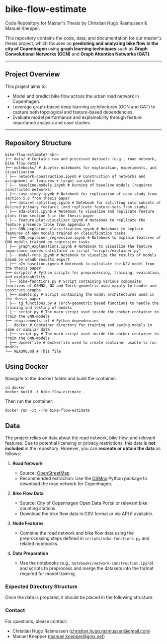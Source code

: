 # bike-flow-estimate
Code Repository for Master's Thesis by Christian Hugo Rasmussen &amp; Manuel Knepper. 

This repository contains the code, data, and documentation for our master's thesis project, which focuses on **predicting and analyzing bike flow in the city of Copenhagen** using **graph learning techniques** such as **Graph Convolutional Networks (GCN)** and **Graph Attention Networks (GAT)**.

---

## Project Overview

This project aims to:
- Model and predict bike flow across the urban road network in Copenhagen.
- Leverage graph-based deep learning architectures (GCN and GAT) to capture both topological and feature-based dependencies.
- Evaluate model performance and explainability through feature importance analysis and case studies.

---
## Repository Structure
```
bike-flow-estimate/ <br>
├── data/ # Contains raw and processed datasets (e.g., road network, bike flow data)
├── notebooks/ # Jupyter notebooks for exploration, experiments, and visualization 
│ ├── network-construction.ipynb # Construction of networks and assignment of features + target variable 
│ ├── baseline-models.ipynb # Running of baseline models (requires constructed networks)  
│ ├── case-study.ipynb # Notebook for replication of case study from section 5.6 from thesis paper  
│ ├── dataset-splitting.ipynb # Notebook for splitting into subsets of desired primary features (and replicate feature-sets from study) 
│ ├── eda-plots.ipynb # Notebook to visualize and replicate feature plots from section 3 in the thesis paper 
│ ├── feature-plot-visualizer.ipynb # Notebook to replicate the feature presence table from appendix A 
│ ├── GNN_explainer_classification.ipynb # Notebook to explain features of GNN models trained on classification tasks 
│ ├── GNN_explainer_regression.ipynb # Notebook to explain features of GNN models trained on regression tasks 
│ ├── graph_explanations.ipynb # Notebook to visualize the feature importance scores calculated in script "scripts/explainer.py"
│ ├── model-runs.ipynb # Notebook to visualize the results of models based on wandb results export 
│ ├── n2v_baseline.ipynb # Notebook to calculate the N2V model from the thesis paper 
├── scripts/ # Python scripts for preprocessing, training, evaluation, and explainability 
│ ├── bike-functions.py # Script containing various composite functions of OSMNX, NX and Torch-geometric used mainly to handle and construct graphs 
│ ├── models.py # Script containing the model architectures used in the thesis paper
│ ├── tg_functions.py # Torch-geometric based functions to handle the training and testing of models
│ ├── script.py # The main script used inside the docker container to train the GNN-models
├── requirements.txt # Python dependencies
├── docker # Container directory for training and saving models in same or similar data 
│ ├── script.py # The main script used inside the docker container to train the GNN-models 
│ ├── dockerfile # Dockerfile used to create container usable to run models 
└── README.md # This file 
```

## Using Docker

Navigate to the docker/ folder and build the container:
```
cd docker
docker build -t bike-flow-estimate .
```

Then run the container:
```
docker run -it --rm bike-flow-estimate
```


## Data

The project relies on data about the road network, bike flow, and relevant features. Due to potential licensing or privacy restrictions, this data is **not included** in the repository. However, you can **recreate or obtain the data** as follows:

1. **Road Network**  
   - Source: [OpenStreetMap](https://www.openstreetmap.org/)  
   - Recommended extraction: Use the [OSMnx](https://github.com/gboeing/osmnx) Python package to download the road network for Copenhagen.

2. **Bike Flow Data**  
   - Source: City of Copenhagen Open Data Portal or relevant bike counting stations.  
   - Download the bike flow data in CSV format or via API if available.

3. **Node Features**  
   - Combine the road network and bike flow data using the preprocessing steps defined in `scripts/bike-functions.py` and related notebooks.  

4. **Data Preparation**  
   - Use the notebooks (e.g., `notebooks/network-construction.ipynb`) and scripts to preprocess and merge the datasets into the format required for model training.

### Expected Directory Structure
Once the data is prepared, it should be placed in the following structure:  


### Contact

For questions, please contact:
- Christian Hugo Rasmussen (christian.hugo.rasmussen@gmail.com)
- Manuel Knepper (manuel.knepper@gmx.net)
